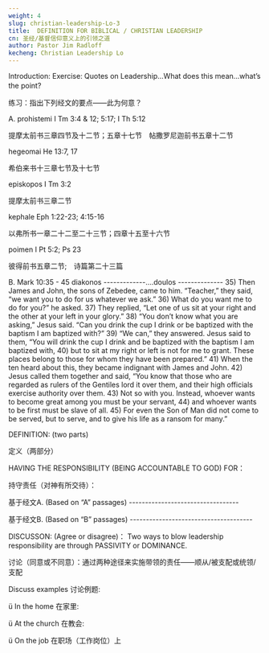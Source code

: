 ```yaml
---
weight: 4
slug: christian-leadership-Lo-3
title:  DEFINITION FOR BIBLICAL / CHRISTIAN LEADERSHIP
cn: 圣经/基督信仰意义上的引领之道
author: Pastor Jim Radloff
kecheng: Christian Leadership Lo
---
```




Introduction: Exercise: Quotes on Leadership…What does this mean...what’s the point? 　　

练习：指出下列经文的要点——此为何意？


A.     prohistemi I Tm 3:4 & 12; 5:17; I Th 5:12

提摩太前书三章四节及十二节；五章十七节　帖撒罗尼迦前书五章十二节

hegeomai He 13:7, 17



希伯来书十三章七节及十七节

episkopos I Tm 3:2    



提摩太前书三章二节     

kephale Eph 1:22-23; 4:15-16



以弗所书一章二十二至二十三节；四章十五至十六节

poimen I Pt 5:2; Ps 23      


             
彼得前书五章二节;　诗篇第二十三篇  




B.     Mark 10:35 - 45 diakonos -------------….doulos -------------- 35) Then James and John, the sons of Zebedee, came to him. “Teacher,” they said, “we want you to do for us whatever we ask.” 36) What do you want me to do for you?” he asked. 37) They replied, “Let one of us sit at your right and the other at your left in your glory.” 38) “You don’t know what you are asking,” Jesus said. “Can you drink the cup I drink or be baptized with the baptism I am baptized with?” 39) “We can,” they answered. Jesus said to them, “You will drink the cup I drink and be baptized with the baptism I am baptized with, 40) but to sit at my right or left is not for me to grant. These places belong to those for whom they have been prepared.” 41) When the ten heard about this, they became indignant with James and John. 42) Jesus called them together and said, “You know that those who are regarded as rulers of the Gentiles lord it over them, and their high officials exercise authority over them. 43) Not so with you. Instead, whoever wants to become great among you must be your servant, 44) and whoever wants to be first must be slave of all. 45) For even the Son of Man did not come to be served, but to serve, and to give his life as a ransom for many.”


DEFINITION: (two parts) 

定义（两部分）

HAVING THE RESPONSIBILITY (BEING ACCOUNTABLE TO GOD) FOR：     

持守责任（对神有所交待）：

基于经文A. (Based on “A” passages) ----------------------------------        

基于经文B. (Based on “B” passages)   --------------------------------------

DISCUSSON: (Agree or disagree)： Two ways to blow leadership responsibility are through PASSIVITY or DOMINANCE.

讨论（同意或不同意）：通过两种途径来实施带领的责任——顺从/被支配或统领/支配


Discuss examples 讨论例题: 　　　

ü          In the home 在家里:

ü          At the church 在教会:

ü          On the job 在职场（工作岗位）上
